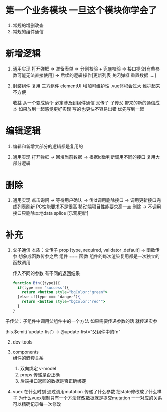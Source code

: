 # 第一个业务模块 一旦这个模块你学会了

1. 常规的增删改查
2. 常规的组件通信


# 新增逻辑
1. 通用实现
   打开弹框 -> 准备表单 -> 分别校验 + 兜底校验 -> 接口提交[有些参数可能无法直接使用]
   -> 后续的逻辑操作[更新列表 关闭弹框 重置数据 ....]


2. 封装组件
   复用  三方组件 elementUI
   增加可维护性  .vue体积会过大 维护起来不方便

   收益 从一个变成俩个  必定涉及到组件通信  父传子 子传父 带来的新的通信成本
   如果放到一起感觉更好实现 写的也更快不容易出错 优先写到一起


# 编辑逻辑

1. 编辑和新增大部分的逻辑都是复用的

2. 通用实现
   打开弹框 -> 回填当前数据 -> 根据id做判断调用不同的接口 复用大部分逻辑


# 删除

1. 通用实现
   点击询问 -> 等待用户确认 -> 传id调用删除接口 -> 调用更新接口完成列表刷新
   PC性能要求不是很高
   移动端项目性能要求高一点   删除 -> 不调用接口只删除本地data splice [乐观更新]


# 补充

1. 父子通信
   本质：父传子 prop [type, required, validator ,default] -> 函数传参
   想象成函数传参之后 组件 === 函数  组件的每次渲染复用都是一次独立的函数调用

   <el-button type="success">      <el-button type="danger">   

   传入不同的参数 有不同的返回结果

   ```jsx
   function Btn({type}){
     if(type === 'success'){
       return <button style="bgColor:'green">
     }else if(type === 'danger'){
       return <button style="bgColor:'red'">
     }
   }

  子传父：子组件中调用父组件中的一个方法  如果需要传递参数的话 就传递实参

  this.$emit('update-list') -> @update-list="父组件中的fn"

2. dev-tools
  1. components  
     组件的嵌套关系
     1. 双向绑定  v-model
     2. props 传递是否正确
     3. 后端接口返回的数据是否正确绑定

  2. vuex
     在什么时刻 通过调用mutation 传递了什么参数  把state修改成了什么样子
     为什么vuex限制只有一个方法修改数据就是提交mutation 一一对应的关系 可以精确记录每一次修改